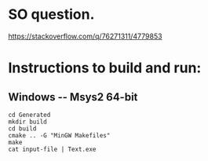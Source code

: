 # SO question.

https://stackoverflow.com/q/76271311/4779853

# Instructions to build and run:

## Windows -- Msys2 64-bit

    cd Generated
    mkdir build
    cd build
    cmake .. -G "MinGW Makefiles"
    make
    cat input-file | Text.exe

